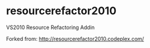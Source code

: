 resourcerefactor2010
====================

VS2010 Resource Refactoring Addin

Forked from: http://resourcerefactor2010.codeplex.com/
